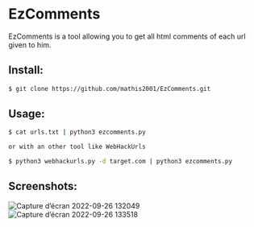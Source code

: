 # EzComments

EzComments is a tool allowing you to get all html comments of each url given to him.

## Install:
```bash
$ git clone https://github.com/mathis2001/EzComments.git
```

## Usage:
```bash
$ cat urls.txt | python3 ezcomments.py

or with an other tool like WebHackUrls

$ python3 webhackurls.py -d target.com | python3 ezcomments.py
```

## Screenshots:

![Capture d’écran 2022-09-26 132049](https://user-images.githubusercontent.com/40497633/192264821-c5c9a145-3e73-413e-8703-1e70d749f071.jpg)
![Capture d’écran 2022-09-26 133518](https://user-images.githubusercontent.com/40497633/192266723-3170a0b5-4a35-4c98-bb16-0f28967237b4.jpg)

